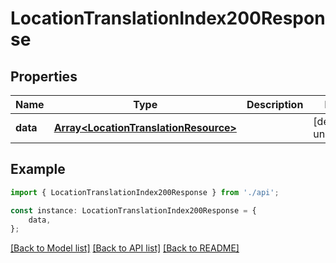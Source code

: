 # LocationTranslationIndex200Response


## Properties

Name | Type | Description | Notes
------------ | ------------- | ------------- | -------------
**data** | [**Array&lt;LocationTranslationResource&gt;**](LocationTranslationResource.md) |  | [default to undefined]

## Example

```typescript
import { LocationTranslationIndex200Response } from './api';

const instance: LocationTranslationIndex200Response = {
    data,
};
```

[[Back to Model list]](../README.md#documentation-for-models) [[Back to API list]](../README.md#documentation-for-api-endpoints) [[Back to README]](../README.md)
